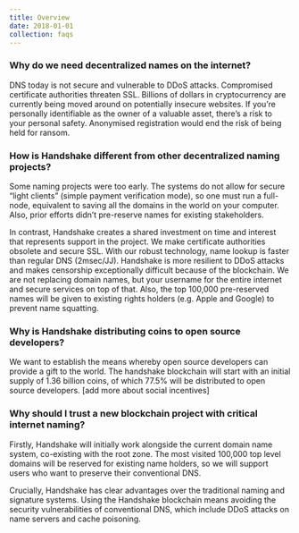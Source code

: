 ```yaml
---
title: Overview
date: 2018-01-01
collection: faqs
---
```

### Why do we need decentralized names on the internet?
DNS today is not secure and vulnerable to DDoS attacks. Compromised certificate authorities threaten SSL. Billions of dollars in cryptocurrency are currently being moved around on potentially insecure websites. If you’re personally identifiable as the owner of a valuable asset, there’s a risk to your personal safety. Anonymised registration would end the risk of being held for ransom.

### How is Handshake different from other decentralized naming projects? 
Some naming projects were too early. The systems do not allow for secure “light clients” (simple payment verification mode), so one must run a full-node, equivalent to saving all the domains in the world on your computer. Also, prior efforts didn’t pre-reserve names for existing stakeholders.

In contrast, Handshake creates a shared investment on time and interest that represents support in the project. We make certificate authorities obsolete and secure SSL. With our robust technology, name lookup is faster than regular DNS (2msec/JJ). Handshake is more resilient to DDoS attacks and makes censorship exceptionally difficult because of the blockchain. We are not replacing domain names, but your username for the entire internet and secure services on top of that. Also, the top 100,000 pre-reserved names will be given to existing rights holders (e.g. Apple and Google) to prevent name squatting. 

### Why is Handshake distributing coins to open source developers? 
We want to establish the means whereby open source developers can provide a gift to the world. The handshake blockchain will start with an initial supply of 1.36 billion coins, of which 77.5% will be distributed to open source developers. [add more about social incentives]

### Why should I trust a new blockchain project with critical internet naming?
Firstly, Handshake will initially work alongside the current domain name system, co-existing with the root zone. The most visited 100,000 top level domains will be reserved for existing name holders, so we will support users who want to preserve their conventional DNS.

Crucially, Handshake has clear advantages over the traditional naming and signature systems. Using the Handshake blockchain means avoiding the security vulnerabilities of conventional DNS, which include DDoS attacks on name servers and cache poisoning.
